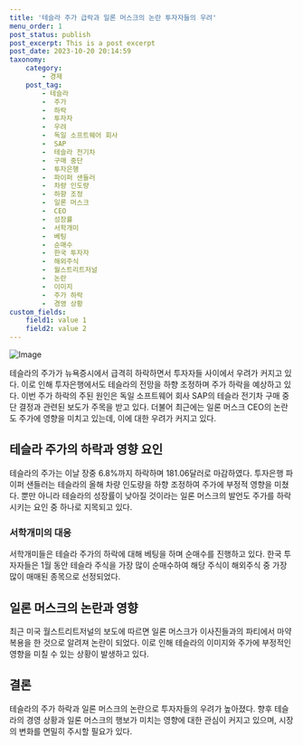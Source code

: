 ```yaml
---
title: '테슬라 주가 급락과 일론 머스크의 논란 투자자들의 우려'
menu_order: 1
post_status: publish
post_excerpt: This is a post excerpt
post_date: 2023-10-20 20:14:59
taxonomy:
    category:
        - 경제
    post_tag:
        - 테슬라
        -  주가
        -  하락
        -  투자자
        -  우려
        -  독일 소프트웨어 회사
        -  SAP
        -  테슬라 전기차
        -  구매 중단
        -  투자은행
        -  파이퍼 샌들러
        -  차량 인도량
        -  하향 조정
        -  일론 머스크
        -  CEO
        -  성장률
        -  서학개미
        -  베팅
        -  순매수
        -  한국 투자자
        -  해외주식
        -  월스트리트저널
        -  논란
        -  이미지
        -  주가 하락
        -  경영 상황
custom_fields:
    field1: value 1
    field2: value 2
---
```


![Image](https://imgnews.pstatic.net/image/050/2024/02/06/0000071608_001_20240206140802805.jpg?type=w647)


테슬라의 주가가 뉴욕증시에서 급격히 하락하면서 투자자들 사이에서 우려가 커지고 있다. 이로 인해 투자은행에서도 테슬라의 전망을 하향 조정하며 주가 하락을 예상하고 있다. 이번 주가 하락의 주된 원인은 독일 소프트웨어 회사 SAP의 테슬라 전기차 구매 중단 결정과 관련된 보도가 주목을 받고 있다. 더불어 최근에는 일론 머스크 CEO의 논란도 주가에 영향을 미치고 있는데, 이에 대한 우려가 커지고 있다. 

## 테슬라 주가의 하락과 영향 요인
테슬라의 주가는 이날 장중 6.8%까지 하락하며 181.06달러로 마감하였다. 투자은행 파이퍼 샌들러는 테슬라의 올해 차량 인도량을 하향 조정하여 주가에 부정적 영향을 미쳤다. 뿐만 아니라 테슬라의 성장률이 낮아질 것이라는 일론 머스크의 발언도 주가를 하락시키는 요인 중 하나로 지목되고 있다. 

### 서학개미의 대응
서학개미들은 테슬라 주가의 하락에 대해 베팅을 하며 순매수를 진행하고 있다. 한국 투자자들은 1월 동안 테슬라 주식을 가장 많이 순매수하여 해당 주식이 해외주식 중 가장 많이 매매된 종목으로 선정되었다. 

## 일론 머스크의 논란과 영향
최근 미국 월스트리트저널의 보도에 따르면 일론 머스크가 이사진들과의 파티에서 마약 복용을 한 것으로 알려져 논란이 되었다. 이로 인해 테슬라의 이미지와 주가에 부정적인 영향을 미칠 수 있는 상황이 발생하고 있다. 

## 결론
테슬라의 주가 하락과 일론 머스크의 논란으로 투자자들의 우려가 높아졌다. 향후 테슬라의 경영 상황과 일론 머스크의 행보가 미치는 영향에 대한 관심이 커지고 있으며, 시장의 변화를 면밀히 주시할 필요가 있다.
